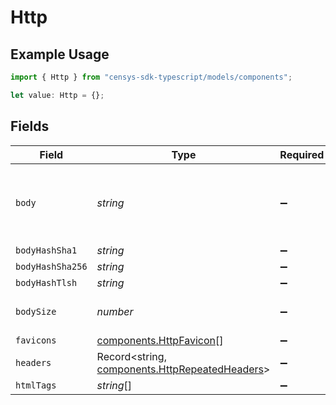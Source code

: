 # Http

## Example Usage

```typescript
import { Http } from "censys-sdk-typescript/models/components";

let value: Http = {};
```

## Fields

| Field                                                                                                                                 | Type                                                                                                                                  | Required                                                                                                                              | Description                                                                                                                           |
| ------------------------------------------------------------------------------------------------------------------------------------- | ------------------------------------------------------------------------------------------------------------------------------------- | ------------------------------------------------------------------------------------------------------------------------------------- | ------------------------------------------------------------------------------------------------------------------------------------- |
| `body`                                                                                                                                | *string*                                                                                                                              | :heavy_minus_sign:                                                                                                                    | The body of the HTTP response. For hosts without a name, the first 64KB are available. For hosts with a name, only 6KB are available. |
| `bodyHashSha1`                                                                                                                        | *string*                                                                                                                              | :heavy_minus_sign:                                                                                                                    | N/A                                                                                                                                   |
| `bodyHashSha256`                                                                                                                      | *string*                                                                                                                              | :heavy_minus_sign:                                                                                                                    | N/A                                                                                                                                   |
| `bodyHashTlsh`                                                                                                                        | *string*                                                                                                                              | :heavy_minus_sign:                                                                                                                    | N/A                                                                                                                                   |
| `bodySize`                                                                                                                            | *number*                                                                                                                              | :heavy_minus_sign:                                                                                                                    | The length, in bytes, of services.http.response.body; at most, 64KB.                                                                  |
| `favicons`                                                                                                                            | [components.HttpFavicon](../../models/components/httpfavicon.md)[]                                                                    | :heavy_minus_sign:                                                                                                                    | N/A                                                                                                                                   |
| `headers`                                                                                                                             | Record<string, [components.HttpRepeatedHeaders](../../models/components/httprepeatedheaders.md)>                                      | :heavy_minus_sign:                                                                                                                    | The key-value header pairs included in the response.                                                                                  |
| `htmlTags`                                                                                                                            | *string*[]                                                                                                                            | :heavy_minus_sign:                                                                                                                    | A list of the <title> and <meta> tags from services.http.response.body.                                                               |
| `htmlTitle`                                                                                                                           | *string*                                                                                                                              | :heavy_minus_sign:                                                                                                                    | The title of the HTML page: the inner contents of the <title> tag in the response body, if present.                                   |
| `protocol`                                                                                                                            | *string*                                                                                                                              | :heavy_minus_sign:                                                                                                                    | The protocol field of the response, which includes the claimed HTTP version number.                                                   |
| `statusCode`                                                                                                                          | *number*                                                                                                                              | :heavy_minus_sign:                                                                                                                    | A 3-digit integer result code indicating the result of the services.http.request.                                                     |
| `statusReason`                                                                                                                        | *string*                                                                                                                              | :heavy_minus_sign:                                                                                                                    | A human-readable phrase describing the status code.                                                                                   |
| `supportedVersions`                                                                                                                   | *string*[]                                                                                                                            | :heavy_minus_sign:                                                                                                                    | N/A                                                                                                                                   |
| `uri`                                                                                                                                 | *string*                                                                                                                              | :heavy_minus_sign:                                                                                                                    | The full path used to make the request, which includes the scheme, host, port (when non-standard), and endpoint.                      |